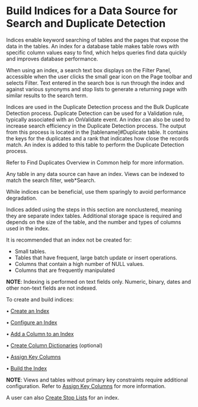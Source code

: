 # Build Indices for a Data Source for Search and Duplicate Detection

Indices enable keyword searching of tables and the pages that expose the
data in the tables. An index for a database table makes table rows with
specific column values easy to find, which helps queries find data
quickly and improves database performance.

When using an index, a search text box displays on the Filter Panel,
accessible when the user clicks the small gear icon on the Page toolbar
and selects Filter. Text entered in the search box is run through the
index and against various synonyms and stop lists to generate a
returning page with similar results to the search term.

Indices are used in the Duplicate Detection process and the Bulk
Duplicate Detection process. Duplicate Detection can be used for a
Validation rule, typically associated with an OnValidate event. An index
can also be used to increase search efficiency in the Duplicate
Detection process. The output from this process is located in the
\[tablename\]\#Duplicate table. It contains the keys for the duplicates
and a rank that indicates how close the records match. An index is added
to this table to perform the Duplicate Detection process.

Refer to Find Duplicates Overview in Common help for more information.

Any table in any data source can have an index. Views can be indexed to
match the search filter, web\*Search.

While indices can be beneficial, use them sparingly to avoid performance
degradation.

Indices added using the steps in this section are nonclustered, meaning
they are separate index tables. Additional storage space is required and
depends on the size of the table, and the number and types of columns
used in the index.

It is recommended that an index not be created for:

  - Small tables.
  - Tables that have frequent, large batch update or insert operations.
  - Columns that contain a high number of NULL values.
  - Columns that are frequently manipulated

**NOTE**: Indexing is performed on text fields only. Numeric, binary,
dates and other non-text fields are not indexed.

To create and build indices:

• [Create an Index](Create%20an%20Index.htm)

• [Configure an Index](Configure%20an%20Index.htm)

• [Add a Column to an Index](Add%20a%20Column%20to%20an%20Index.htm)

• [Create Column Dictionaries](Create%20Column%20Dictionaries.htm)
(optional)

• [Assign Key Columns](Assign%20Key%20Columns.htm)

• [Build the Index](Build%20the%20Index.htm)

**NOTE**: Views and tables without primary key constraints require
additional configuration. Refer to [Assign Key
Columns](Assign%20Key%20Columns.htm) for more information.

A user can also [Create Stop Lists](Create_Stop_Lists.htm) for an index.

